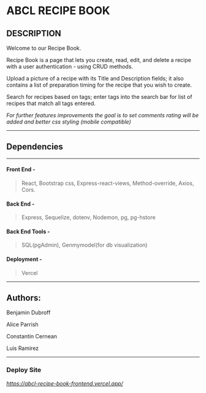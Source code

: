 # **ABCL RECIPE BOOK** 

## DESCRIPTION
Welcome to our Recipe Book.

Recipe Book is a page that lets you create, read, edit, and delete a recipe with a user authentication - using CRUD methods.

Upload a picture of a recipe with its Title and Description fields; it
also contains a list of preparation timing for the recipe that you wish to create.

Search for recipes based on tags; enter tags into the search bar for list of recipes that match all tags entered.

*For further features improvements the goal is to set comments rating will be added and better css styling (mobile compatible)*

----------------------------------------------------------------
## Dependencies
----------------------------------------------------------------

#### **Front End** -
 > React, Bootstrap css, Express-react-views, Method-override, Axios, Cors.

#### **Back End** - 
>Express, Sequelize, dotenv, Nodemon, pg, pg-hstore

#### **Back End Tools** - 
>SQL(pgAdmin), Genmymodel(for db visualization)

#### **Deployment** -
>Vercel
----------------------------------------------------------------

## Authors:

Benjamin Dubroff

Alice Parrish

Constantin Cernean

Luis Ramirez

----------------------------------------------------------------

### Deploy Site 

*https://abcl-recipe-book-frontend.vercel.app/*
